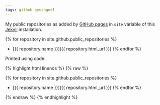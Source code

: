 ```yaml
---
tags: github ayushgoel
---
```


My public repositories as added by [GitHub pages](https://pages.github.com/) in `site` variable of this [Jekyll](http://jekyllrb.com/) installation.

{% for repository in site.github.public_repositories %}
  * [{{ repository.name }}]({{ repository.html_url }})
{% endfor %}

Printed using code:

{% highlight html linenos %}
{% raw %}

{% for repository in site.github.public_repositories %}
  * [{{ repository.name }}]({{ repository.html_url }})
{% endfor %}

{% endraw %}
{% endhighlight %}

